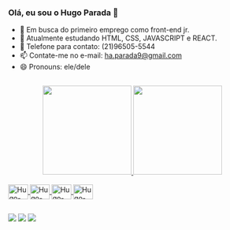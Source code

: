 ### Olá, eu sou o Hugo Parada 👋

- 🔭 Em busca do primeiro emprego como front-end jr.
- 🌱 Atualmente estudando HTML, CSS, JAVASCRIPT e REACT.
- 💬 Telefone para contato: (21)96505-5544
- 📫 Contate-me no e-mail: ha.parada9@gmail.com
- 😄 Pronouns: ele/dele

##

<div align="center">
  <a href="https://github.com/haparada9">
  <img height="180em" src="https://github-readme-stats.vercel.app/api?username=haparada9&show_icons=true&theme=dracula&include_all_commits=true&count_private=true"/>
  <img height="180em" src="https://github-readme-stats.vercel.app/api/top-langs/?username=haparada9&layout=compact&langs_count=7&theme=dracula"/>
</div>
  
<div style="display: inline_block"><br>
<img align="center" alt="Hugo-html" height="30" width="40" src="https://cdn.jsdelivr.net/gh/devicons/devicon/icons/html5/html5-plain-wordmark.svg"/>
  <img align="center" alt="Hugo-css" height="30" width="40" src="https://cdn.jsdelivr.net/gh/devicons/devicon/icons/css3/css3-original-wordmark.svg" />
  <img align="center" alt="Hugo-JS" height="30" width="40" src="https://cdn.jsdelivr.net/gh/devicons/devicon/icons/javascript/javascript-original.svg" />
  <img align="center" alt="Hugo-React" height="30" width="40" src="https://cdn.jsdelivr.net/gh/devicons/devicon/icons/react/react-original-wordmark.svg" />
</div>
  
  ##
  
  <div> 
  <a href="https://www.instagram.com/haparada/" target="_blank"><img src="https://img.shields.io/badge/-Instagram-%23E4405F?style=for-the-badge&logo=instagram&logoColor=white" target="_blank"></a> 
  <a href = "ha.parada9@gmail.com"><img src="https://img.shields.io/badge/-Gmail-%23333?style=for-the-badge&logo=gmail&logoColor=white" target="_blank"></a>
  <a href="https://www.linkedin.com/in/hugo-parada-645273209/" target="_blank"><img src="https://img.shields.io/badge/-LinkedIn-%230077B5?style=for-the-badge&logo=linkedin&logoColor=white" target="_blank"></a> 
  </div>
